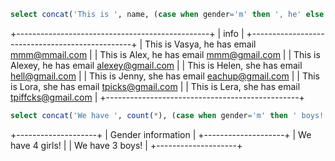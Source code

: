 ```sql
select concat('This is ', name, (case when gender='m' then ', he' else ', she' end), ' has email ', email) as 'info' from modul;
```
+------------------------------------------------+
| info                                           |
+------------------------------------------------+
| This is Vasya, he has email mmm@mmail.com      |
| This is Alex, he has email mmm@gmail.com       |
| This is Alexey, he has email alexey@gmail.com  |
| This is Helen, she has email hell@gmail.com    |
| This is Jenny, she has email eachup@gmail.com  |
| This is Lora, she has email tpicks@gmail.com   |
| This is Lera, she has email tpiffcks@gmail.com |
+------------------------------------------------+
```sql
select concat('We have ', count(*), (case when gender='m' then ' boys!' else ' girls!' end)) as 'Gender information' from modul group by gender;
```
+--------------------+
| Gender information |
+--------------------+
| We have 4 girls!   |
| We have 3 boys!    |
+--------------------+
